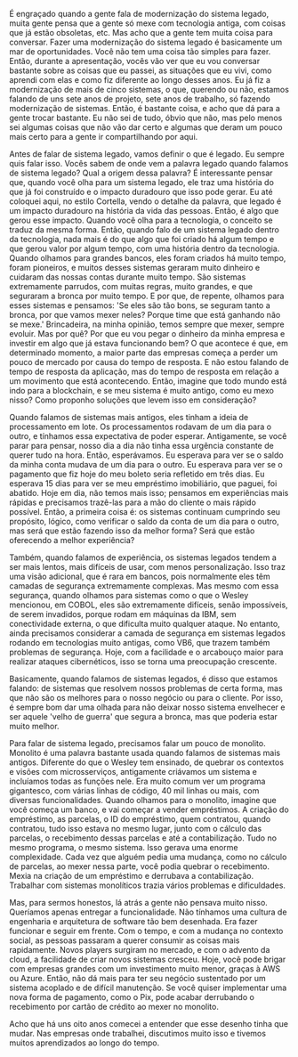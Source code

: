 É engraçado quando a gente fala de modernização do sistema legado, muita gente pensa que a gente só mexe com tecnologia antiga, com coisas que já estão obsoletas, etc. Mas acho que a gente tem muita coisa para conversar. Fazer uma modernização do sistema legado é basicamente um mar de oportunidades. Você não tem uma coisa tão simples para fazer. Então, durante a apresentação, vocês vão ver que eu vou conversar bastante sobre as coisas que eu passei, as situações que eu vivi, como aprendi com elas e como fiz diferente ao longo desses anos. Eu já fiz a modernização de mais de cinco sistemas, o que, querendo ou não, estamos falando de uns sete anos de projeto, sete anos de trabalho, só fazendo modernização de sistemas. Então, é bastante coisa, e acho que dá para a gente trocar bastante. Eu não sei de tudo, óbvio que não, mas pelo menos sei algumas coisas que não vão dar certo e algumas que deram um pouco mais certo para a gente ir compartilhando por aqui.

Antes de falar de sistema legado, vamos definir o que é legado. Eu sempre quis falar isso. Vocês sabem de onde vem a palavra legado quando falamos de sistema legado? Qual a origem dessa palavra? É interessante pensar que, quando você olha para um sistema legado, ele traz uma história do que já foi construído e o impacto duradouro que isso pode gerar. Eu até coloquei aqui, no estilo Cortella, vendo o detalhe da palavra, que legado é um impacto duradouro na história da vida das pessoas. Então, é algo que gerou esse impacto. Quando você olha para a tecnologia, o conceito se traduz da mesma forma. Então, quando falo de um sistema legado dentro da tecnologia, nada mais é do que algo que foi criado há algum tempo e que gerou valor por algum tempo, com uma história dentro da tecnologia. Quando olhamos para grandes bancos, eles foram criados há muito tempo, foram pioneiros, e muitos desses sistemas geraram muito dinheiro e cuidaram das nossas contas durante muito tempo. São sistemas extremamente parrudos, com muitas regras, muito grandes, e que seguraram a bronca por muito tempo. E por que, de repente, olhamos para esses sistemas e pensamos: 'Se eles são tão bons, se seguram tanto a bronca, por que vamos mexer neles? Porque time que está ganhando não se mexe.' Brincadeira, na minha opinião, temos sempre que mexer, sempre evoluir. Mas por quê? Por que eu vou pegar o dinheiro da minha empresa e investir em algo que já estava funcionando bem? O que acontece é que, em determinado momento, a maior parte das empresas começa a perder um pouco de mercado por causa do tempo de resposta. E não estou falando de tempo de resposta da aplicação, mas do tempo de resposta em relação a um movimento que está acontecendo. Então, imagine que todo mundo está indo para a blockchain, e se meu sistema é muito antigo, como eu mexo nisso? Como proponho soluções que levem isso em consideração?

Quando falamos de sistemas mais antigos, eles tinham a ideia de processamento em lote. Os processamentos rodavam de um dia para o outro, e tínhamos essa expectativa de poder esperar. Antigamente, se você parar para pensar, nosso dia a dia não tinha essa urgência constante de querer tudo na hora. Então, esperávamos. Eu esperava para ver se o saldo da minha conta mudava de um dia para o outro. Eu esperava para ver se o pagamento que fiz hoje do meu boleto seria refletido em três dias. Eu esperava 15 dias para ver se meu empréstimo imobiliário, que paguei, foi abatido. Hoje em dia, não temos mais isso; pensamos em experiências mais rápidas e precisamos trazê-las para a mão do cliente o mais rápido possível. Então, a primeira coisa é: os sistemas continuam cumprindo seu propósito, lógico, como verificar o saldo da conta de um dia para o outro, mas será que estão fazendo isso da melhor forma? Será que estão oferecendo a melhor experiência?

Também, quando falamos de experiência, os sistemas legados tendem a ser mais lentos, mais difíceis de usar, com menos personalização. Isso traz uma visão adicional, que é rara em bancos, pois normalmente eles têm camadas de segurança extremamente complexas. Mas mesmo com essa segurança, quando olhamos para sistemas como o que o Wesley mencionou, em COBOL, eles são extremamente difíceis, senão impossíveis, de serem invadidos, porque rodam em máquinas da IBM, sem conectividade externa, o que dificulta muito qualquer ataque. No entanto, ainda precisamos considerar a camada de segurança em sistemas legados rodando em tecnologias muito antigas, como VB6, que trazem também problemas de segurança. Hoje, com a facilidade e o arcabouço maior para realizar ataques cibernéticos, isso se torna uma preocupação crescente.

Basicamente,  quando falamos de sistemas legados, é disso que estamos falando: de sistemas que resolvem nossos problemas de certa forma, mas que não são os melhores para o nosso negócio ou para o cliente. Por isso, é sempre bom dar uma olhada para não deixar nosso sistema envelhecer e ser aquele 'velho de guerra' que segura a bronca, mas que poderia estar muito melhor.

Para falar de sistema legado, precisamos falar um pouco de monolito. Monolito é uma palavra bastante usada quando falamos de sistemas mais antigos. Diferente do que o Wesley tem ensinado, de quebrar os contextos e visões com microsserviços, antigamente criávamos um sistema e incluíamos todas as funções nele. Era muito comum ver um programa gigantesco, com várias linhas de código, 40 mil linhas ou mais, com diversas funcionalidades. Quando olhamos para o monolito, imagine que você começa um banco, e vai começar a vender empréstimos. A criação do empréstimo, as parcelas, o ID do empréstimo, quem contratou, quando contratou, tudo isso estava no mesmo lugar, junto com o cálculo das parcelas, o recebimento dessas parcelas e até a contabilização. Tudo no mesmo programa, o mesmo sistema. Isso gerava uma enorme complexidade. Cada vez que alguém pedia uma mudança, como no cálculo de parcelas, ao mexer nessa parte, você podia quebrar o recebimento. Mexia na criação de um empréstimo e derrubava a contabilização. Trabalhar com sistemas monolíticos trazia vários problemas e dificuldades.

Mas, para sermos honestos, lá atrás a gente não pensava muito nisso. Queríamos apenas entregar a funcionalidade. Não tínhamos uma cultura de engenharia e arquitetura de software tão bem desenhada. Era fazer funcionar e seguir em frente. Com o tempo, e com a mudança no contexto social, as pessoas passaram a querer consumir as coisas mais rapidamente. Novos players surgiram no mercado, e com o advento da cloud, a facilidade de criar novos sistemas cresceu. Hoje, você pode brigar com empresas grandes com um investimento muito menor, graças à AWS ou Azure. Então, não dá mais para ter seu negócio sustentado por um sistema acoplado e de difícil manutenção. Se você quiser implementar uma nova forma de pagamento, como o Pix, pode acabar derrubando o recebimento por cartão de crédito ao mexer no monolito.

Acho que há uns oito anos comecei a entender que esse desenho tinha que mudar. Nas empresas onde trabalhei, discutimos muito isso e tivemos muitos aprendizados ao longo do tempo.
